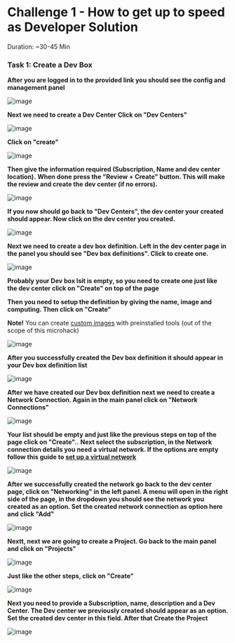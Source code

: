 # Challenge 1 - How to get up to speed as Developer Solution

Duration: ~30-45 Min

### Task 1: Create a Dev Box

**After you are logged in to the provided link you should see the config and management panel**

![image](../images/solution1/img1.png)

**Next we need to create a Dev Center**
**Click on "Dev Centers"**

![image](../images/solution1/2.png)


**Click on "create"**

![image](../images/solution1/4.png)



**Then give the information required (Subscription, Name and dev center location).**
**When done press the "Review + Create" button. This will make the review and create the dev center (if no errors).**

![image](../images/solution1/3.png)

 
**If you now should go back to "Dev Centers", the dev center your created should appear.
Now click on the dev center you created.**

![image](../images/solution1/5.png)

**Next we need to create a dev box definition. Left in the dev center page in the panel you should see "Dev box definitions". Click
to create one.**

![image](../images/solution1/7.png)

**Probably your Dev box lsit is empty, so you need to create one just like the dev center click on "Create" on top of the page**

**Then you need to setup the definition by giving the name, image and computing. Then click on "Create"**

**Note!** You can create [custom images](https://learn.microsoft.com/en-us/azure/dev-box/how-to-configure-azure-compute-gallery) with preinstalled tools (out of the scope of this microhack)

![image](../images/solution1/8.png)

**After you successfully created the Dev box definition it should appear in your Dev box definition list**

![image](../images/solution1/9.png)

**After we have created our Dev box definition next we need to create a Network Connection. Again in the main panel click on "Network Connections"**

![image](../images/solution1/13one.png)

**Your list should be empty and just like the previous steps on top of the page click on "Create"..**
**Next select the subscription, in the Network connection details you need a virtual network. If the options are empty follow this guide to [set up
a virtual network](https://learn.microsoft.com/en-us/azure/dev-box/how-to-manage-network-connection?tabs=AzureADJoin)**

![image](../images/solution1/13two.png)

**After we successfully created the network go back to the dev center page, click on "Networking" in the left panel. A menu will open in the right
side of the page, in the dropdown you should see the network you created as an option. Set the created network connection as option here
and click "Add"**

![image](../images/solution1/13three.png)


**Nextt, next we are going to create a Project. Go back to the main panel and click on "Projects"**

![image](../images/solution1/10.png)

**Just like the other steps, click on "Create"**

![image](../images/solution1/11.png)

**Next you need to provide a Subscription, name, description and a Dev Center. The Dev center we previously created should appear as an option. Set the created 
dev center in this field. After that Create the Project**

![image](../images/solution1/12.png)






